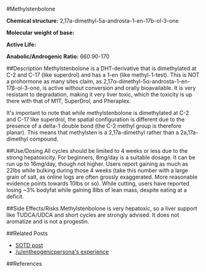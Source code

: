 #Methylstenbolone

**Chemical structure:** 2,17a-dimethyl-5a-androsta-1-en-17b-ol-3-one

**Molecular weight of base:** 

**Active Life:** 

**Anabolic/Androgenic Ratio:** 660:90-170

##Description
Methylstenbolone is a DHT-derivative that is dimethylated at C-2 and C-17 (like superdrol) and has a 1-en (like methyl-1-test). This is NOT a prohormone as many sites claim, as 2,17α-dimethyl-5α-androsta-1-en-17β-ol-3-one, is active without conversion and orally bioavailable. It is very resistant to degradation, making it very liver toxic, which the toxicity is up there with that of M1T, SuperDrol, and Pheraplex.

It's important to note that while methylstenbolone is dimethylated at C-2 and C-17 like superdrol, the spatial configuration is different due to the presence of a delta-1 double bond (the C-2 methyl group is therefore planar). This means that methylsten is a 2,17a-dimethyl rather than a 2a,17a-dimethyl compound.

##Use/Dosing
All cycles should be limited to 4 weeks or less due to the strong hepatoxicity.  For beginners, 8mg/day is a suitable dosage.  It can be run up to 16mg/day, though not higher.  Users report gaining as much as 22lbs while bulking during those 4 weeks (take this number with a large grain of salt, as online logs are often grossly exaggerated.  More reasonable evidence points towards 10lbs or so).  While cutting, users have reported losing ~3% bodyfat while gaining 8lbs of lean mass, despite eating at a deficit. 

##Side Effects/Risks
Methylstenbolone is very hepatoxic, so a liver support like TUDCA/UDCA and short cycles are strongly advised.  It does not aromatize and is not a progestin.  

##Related Posts
* [SOTD post](http://www.reddit.com/r/steroids/comments/2oeom2/methylstenbolone_the_superdrol_alternative/)
* [/u/entheogenicpersona's experience](http://www.reddit.com/r/steroids/comments/2oeom2/methylstenbolone_the_superdrol_alternative/cmmgrpu)

##References